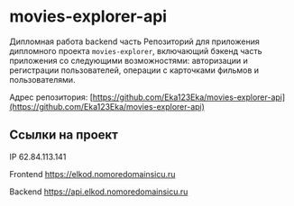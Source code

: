 # movies-explorer-api
Дипломная работа backend часть
Репозиторий для приложения дипломного проекта `movies-explorer`, включающий бэкенд часть приложения со следующими возможностями:
авторизации и регистрации пользователей,
операции с карточками фильмов и пользователями.

Адрес репозитория: [https://github.com/Eka123Eka/movies-explorer-api](https://github.com/Eka123Eka/movies-explorer-api)

## Ссылки на проект

IP 62.84.113.141

Frontend https://elkod.nomoredomainsicu.ru

Backend https://api.elkod.nomoredomainsicu.ru
